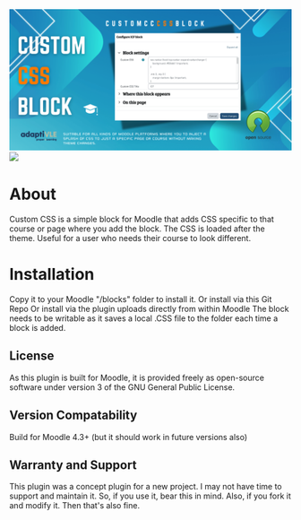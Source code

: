 <img src="https://github.com/lewiscarr79/custom_css/blob/main/customcssblockbanner.png">



<img src="https://camo.githubusercontent.com/63f60c2ec7325c9ead9164dae08d9456ee70198de98e10011ebd4a75b4ad303e/68747470733a2f2f696d672e736869656c64732e696f2f62616467652f4d6f6f646c652d253345253344253230342e302d626c7565">

<h1>About</h1>
Custom CSS is a simple block for Moodle that adds CSS specific to that course or page where you add the block. The CSS is loaded after the theme. Useful for a user who needs their course to look different.

<h1>Installation</h1>
Copy it to your Moodle "/blocks" folder to install it.
Or install via this Git Repo
Or install via the plugin uploads directly from within Moodle
The block needs to be writable as it saves a local .CSS file to the folder each time a block is added.

<h2>License</h2>
As this plugin is built for Moodle, it is provided freely as open-source software under version 3 of the GNU General Public License. 

<h2>Version Compatability</h2>
Build for Moodle 4.3+ (but it should work in future versions also)

<h2>Warranty and Support</h2>
This plugin was a concept plugin for a new project. I may not have time to support and maintain it. So, if you use it, bear this in mind. Also, if you fork it and modify it. Then that's also fine.


